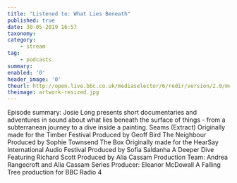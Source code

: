 ```yaml
---
title: "Listened to: What Lies Beneath"
published: true
date: 30-05-2019 16:57
taxonomy:
category:
	- stream
tag:
	- podcasts
summary:
enabled: '0'
header_image: '0'
theurl: http://open.live.bbc.co.uk/mediaselector/6/redir/version/2.0/mediaset/audio-nondrm-download/proto/http/vpid/p079rbc8.mp3
theimage: artwork-resized.jpg
--- 
```

Episode summary: Josie Long presents short documentaries and adventures in sound about what lies beneath the surface of things - from a subterranean journey to a dive inside a painting. Seams (Extract) Originally made for the Timber Festival Produced by Geoff Bird The Neighbour Produced by Sophie Townsend The Box Originally made for the HearSay International Audio Festival Produced by Sofia Saldanha A Deeper Dive Featuring Richard Scott Produced by Alia Cassam Production Team: Andrea Rangecroft and Alia Cassam Series Producer: Eleanor McDowall A Falling Tree production for BBC Radio 4
